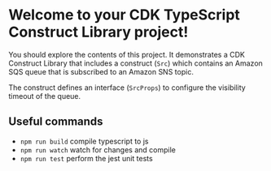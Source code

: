 # Welcome to your CDK TypeScript Construct Library project!

You should explore the contents of this project. It demonstrates a CDK Construct Library that includes a construct (`Src`)
which contains an Amazon SQS queue that is subscribed to an Amazon SNS topic.

The construct defines an interface (`SrcProps`) to configure the visibility timeout of the queue.

## Useful commands

 * `npm run build`   compile typescript to js
 * `npm run watch`   watch for changes and compile
 * `npm run test`    perform the jest unit tests